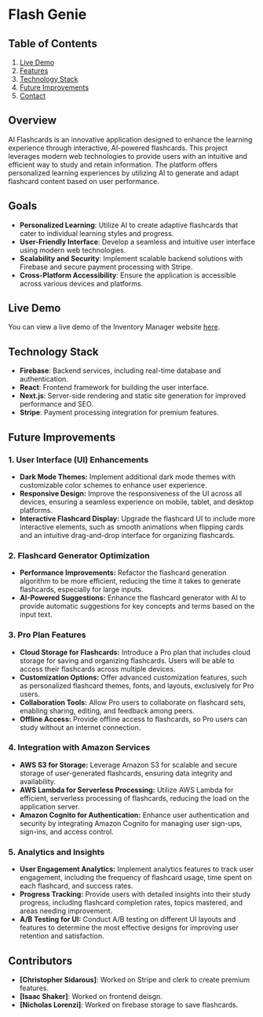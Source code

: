 # Flash Genie

## Table of Contents
1. [Live Demo](#live-demo)
2. [Features](#features)
3. [Technology Stack](#technology-stack)
4. [Future Improvements](#future-improvments)
5. [Contact](#contributors)
## Overview
AI Flashcards is an innovative application designed to enhance the learning experience through interactive, AI-powered flashcards. This project leverages modern web technologies to provide users with an intuitive and efficient way to study and retain information. The platform offers personalized learning experiences by utilizing AI to generate and adapt flashcard content based on user performance.

## Goals
- **Personalized Learning**: Utilize AI to create adaptive flashcards that cater to individual learning styles and progress.
- **User-Friendly Interface**: Develop a seamless and intuitive user interface using modern web technologies.
- **Scalability and Security**: Implement scalable backend solutions with Firebase and secure payment processing with Stripe.
- **Cross-Platform Accessibility**: Ensure the application is accessible across various devices and platforms.

## Live Demo
You can view a live demo of the Inventory Manager website [here](https://ai-flashcards-tawny.vercel.app/).

## Technology Stack
- **Firebase**: Backend services, including real-time database and authentication.
- **React**: Frontend framework for building the user interface.
- **Next.js**: Server-side rendering and static site generation for improved performance and SEO.
- **Stripe**: Payment processing integration for premium features.

## Future Improvements
### 1. User Interface (UI) Enhancements
- **Dark Mode Themes:** Implement additional dark mode themes with customizable color schemes to enhance user experience.
- **Responsive Design:** Improve the responsiveness of the UI across all devices, ensuring a seamless experience on mobile, tablet, and desktop platforms.
- **Interactive Flashcard Display:** Upgrade the flashcard UI to include more interactive elements, such as smooth animations when flipping cards and an intuitive drag-and-drop interface for organizing flashcards.

### 2. Flashcard Generator Optimization
- **Performance Improvements:** Refactor the flashcard generation algorithm to be more efficient, reducing the time it takes to generate flashcards, especially for large inputs.
- **AI-Powered Suggestions:** Enhance the flashcard generator with AI to provide automatic suggestions for key concepts and terms based on the input text.

### 3. Pro Plan Features
- **Cloud Storage for Flashcards:** Introduce a Pro plan that includes cloud storage for saving and organizing flashcards. Users will be able to access their flashcards across multiple devices.
- **Customization Options:** Offer advanced customization features, such as personalized flashcard themes, fonts, and layouts, exclusively for Pro users.
- **Collaboration Tools:** Allow Pro users to collaborate on flashcard sets, enabling sharing, editing, and feedback among peers.
- **Offline Access:** Provide offline access to flashcards, so Pro users can study without an internet connection.

### 4. Integration with Amazon Services
- **AWS S3 for Storage:** Leverage Amazon S3 for scalable and secure storage of user-generated flashcards, ensuring data integrity and availability.
- **AWS Lambda for Serverless Processing:** Utilize AWS Lambda for efficient, serverless processing of flashcards, reducing the load on the application server.
- **Amazon Cognito for Authentication:** Enhance user authentication and security by integrating Amazon Cognito for managing user sign-ups, sign-ins, and access control.

### 5. Analytics and Insights
- **User Engagement Analytics:** Implement analytics features to track user engagement, including the frequency of flashcard usage, time spent on each flashcard, and success rates.
- **Progress Tracking:** Provide users with detailed insights into their study progress, including flashcard completion rates, topics mastered, and areas needing improvement.
- **A/B Testing for UI:** Conduct A/B testing on different UI layouts and features to determine the most effective designs for improving user retention and satisfaction.


## Contributors
- **[Christopher Sidarous]**: Worked on Stripe and clerk to create premium features. 
- **[Isaac Shaker]**: Worked on frontend deisgn.
- **[Nicholas Lorenzi]**: Worked on firebase storage to save flashcards.
